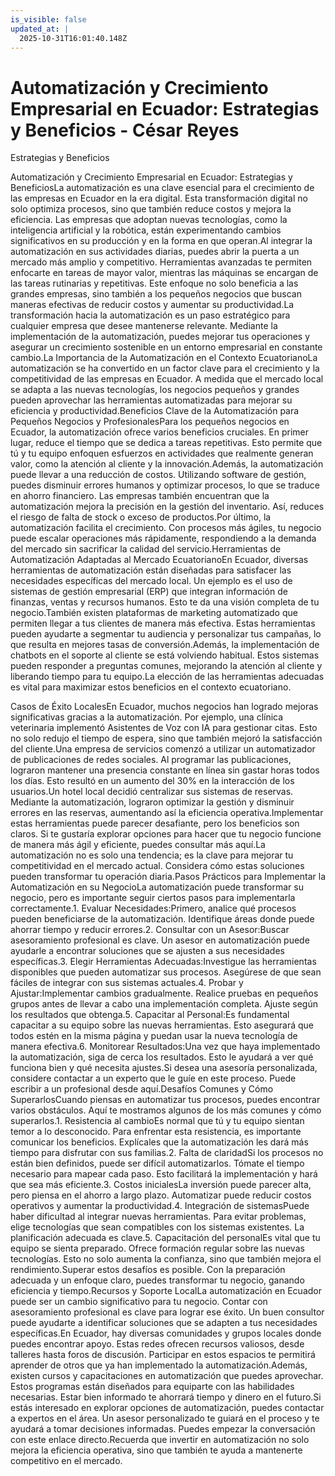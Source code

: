 ```yaml
---
is_visible: false
updated_at: |
  2025-10-31T16:01:40.148Z
---
```


# Automatización y Crecimiento Empresarial en Ecuador: Estrategias y Beneficios - César Reyes
Estrategias y Beneficios
Automatización y Crecimiento Empresarial en Ecuador: Estrategias y BeneficiosLa automatización es una clave esencial para el crecimiento de las empresas en Ecuador en la era digital. Esta transformación digital no solo optimiza procesos, sino que también reduce costos y mejora la eficiencia. Las empresas que adoptan nuevas tecnologías, como la inteligencia artificial y la robótica, están experimentando cambios significativos en su producción y en la forma en que operan.Al integrar la automatización en sus actividades diarias, puedes abrir la puerta a un mercado más amplio y competitivo. Herramientas avanzadas te permiten enfocarte en tareas de mayor valor, mientras las máquinas se encargan de las tareas rutinarias y repetitivas. Este enfoque no solo beneficia a las grandes empresas, sino también a los pequeños negocios que buscan maneras efectivas de reducir costos y aumentar su productividad.La transformación hacia la automatización es un paso estratégico para cualquier empresa que desee mantenerse relevante. Mediante la implementación de la automatización, puedes mejorar tus operaciones y asegurar un crecimiento sostenible en un entorno empresarial en constante cambio.La Importancia de la Automatización en el Contexto EcuatorianoLa automatización se ha convertido en un factor clave para el crecimiento y la competitividad de las empresas en Ecuador. A medida que el mercado local se adapta a las nuevas tecnologías, los negocios pequeños y grandes pueden aprovechar las herramientas automatizadas para mejorar su eficiencia y productividad.Beneficios Clave de la Automatización para Pequeños Negocios y ProfesionalesPara los pequeños negocios en Ecuador, la automatización ofrece varios beneficios cruciales. En primer lugar, reduce el tiempo que se dedica a tareas repetitivas. Esto permite que tú y tu equipo enfoquen esfuerzos en actividades que realmente generan valor, como la atención al cliente y la innovación.Además, la automatización puede llevar a una reducción de costos. Utilizando software de gestión, puedes disminuir errores humanos y optimizar procesos, lo que se traduce en ahorro financiero. Las empresas también encuentran que la automatización mejora la precisión en la gestión del inventario. Así, reduces el riesgo de falta de stock o exceso de productos.Por último, la automatización facilita el crecimiento. Con procesos más ágiles, tu negocio puede escalar operaciones más rápidamente, respondiendo a la demanda del mercado sin sacrificar la calidad del servicio.Herramientas de Automatización Adaptadas al Mercado EcuatorianoEn Ecuador, diversas herramientas de automatización están diseñadas para satisfacer las necesidades específicas del mercado local. Un ejemplo es el uso de sistemas de gestión empresarial (ERP) que integran información de finanzas, ventas y recursos humanos. Esto te da una visión completa de tu negocio.También existen plataformas de marketing automatizado que permiten llegar a tus clientes de manera más efectiva. Estas herramientas pueden ayudarte a segmentar tu audiencia y personalizar tus campañas, lo que resulta en mejores tasas de conversión.Además, la implementación de chatbots en el soporte al cliente se está volviendo habitual. Estos sistemas pueden responder a preguntas comunes, mejorando la atención al cliente y liberando tiempo para tu equipo.La elección de las herramientas adecuadas es vital para maximizar estos beneficios en el contexto ecuatoriano.
Casos de Éxito LocalesEn Ecuador, muchos negocios han logrado mejoras significativas gracias a la automatización. Por ejemplo, una clínica veterinaria implementó Asistentes de Voz con IA para gestionar citas. Esto no solo redujo el tiempo de espera, sino que también mejoró la satisfacción del cliente.Una empresa de servicios comenzó a utilizar un automatizador de publicaciones de redes sociales. Al programar las publicaciones, lograron mantener una presencia constante en línea sin gastar horas todos los días. Esto resultó en un aumento del 30% en la interacción de los usuarios.Un hotel local decidió centralizar sus sistemas de reservas. Mediante la automatización, lograron optimizar la gestión y disminuir errores en las reservas, aumentando así la eficiencia operativa.Implementar estas herramientas puede parecer desafiante, pero los beneficios son claros. Si te gustaría explorar opciones para hacer que tu negocio funcione de manera más ágil y eficiente, puedes consultar más aquí.La automatización no es solo una tendencia; es la clave para mejorar tu competitividad en el mercado actual. Considera cómo estas soluciones pueden transformar tu operación diaria.Pasos Prácticos para Implementar la Automatización en su NegocioLa automatización puede transformar su negocio, pero es importante seguir ciertos pasos para implementarla correctamente.1. Evaluar Necesidades:Primero, analice qué procesos pueden beneficiarse de la automatización. Identifique áreas donde puede ahorrar tiempo y reducir errores.2. Consultar con un Asesor:Buscar asesoramiento profesional es clave. Un asesor en automatización puede ayudarle a encontrar soluciones que se ajusten a sus necesidades específicas.3. Elegir Herramientas Adecuadas:Investigue las herramientas disponibles que pueden automatizar sus procesos. Asegúrese de que sean fáciles de integrar con sus sistemas actuales.4. Probar y Ajustar:Implementar cambios gradualmente. Realice pruebas en pequeños grupos antes de llevar a cabo una implementación completa. Ajuste según los resultados que obtenga.5. Capacitar al Personal:Es fundamental capacitar a su equipo sobre las nuevas herramientas. Esto asegurará que todos estén en la misma página y puedan usar la nueva tecnología de manera efectiva.6. Monitorear Resultados:Una vez que haya implementado la automatización, siga de cerca los resultados. Esto le ayudará a ver qué funciona bien y qué necesita ajustes.Si desea una asesoría personalizada, considere contactar a un experto que le guíe en este proceso. Puede escribir a un profesional desde aquí.Desafíos Comunes y Cómo SuperarlosCuando piensas en automatizar tus procesos, puedes encontrar varios obstáculos. Aquí te mostramos algunos de los más comunes y cómo superarlos.1. Resistencia al cambioEs normal que tú y tu equipo sientan temor a lo desconocido. Para enfrentar esta resistencia, es importante comunicar los beneficios. Explícales que la automatización les dará más tiempo para disfrutar con sus familias.2. Falta de claridadSi los procesos no están bien definidos, puede ser difícil automatizarlos. Tómate el tiempo necesario para mapear cada paso. Esto facilitará la implementación y hará que sea más eficiente.3. Costos inicialesLa inversión puede parecer alta, pero piensa en el ahorro a largo plazo. Automatizar puede reducir costos operativos y aumentar la productividad.4. Integración de sistemasPuede haber dificultad al integrar nuevas herramientas. Para evitar problemas, elige tecnologías que sean compatibles con los sistemas existentes. La planificación adecuada es clave.5. Capacitación del personalEs vital que tu equipo se sienta preparado. Ofrece formación regular sobre las nuevas tecnologías. Esto no solo aumenta la confianza, sino que también mejora el rendimiento.Superar estos desafíos es posible. Con la preparación adecuada y un enfoque claro, puedes transformar tu negocio, ganando eficiencia y tiempo.Recursos y Soporte LocalLa automatización en Ecuador puede ser un cambio significativo para tu negocio. Contar con asesoramiento profesional es clave para lograr ese éxito. Un buen consultor puede ayudarte a identificar soluciones que se adapten a tus necesidades específicas.En Ecuador, hay diversas comunidades y grupos locales donde puedes encontrar apoyo. Estas redes ofrecen recursos valiosos, desde talleres hasta foros de discusión. Participar en estos espacios te permitirá aprender de otros que ya han implementado la automatización.Además, existen cursos y capacitaciones en automatización que puedes aprovechar. Estos programas están diseñados para equiparte con las habilidades necesarias. Estar bien informado te ahorrará tiempo y dinero en el futuro.Si estás interesado en explorar opciones de automatización, puedes contactar a expertos en el área. Un asesor personalizado te guiará en el proceso y te ayudará a tomar decisiones informadas. Puedes empezar la conversación con este enlace directo.Recuerda que invertir en automatización no solo mejora la eficiencia operativa, sino que también te ayuda a mantenerte competitivo en el mercado.
